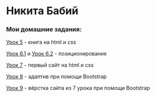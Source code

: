 # Никита Бабий
### Мои домашние задания:

[Урок 5](https://kitvitalevich.github.io/lesson_5/ "Готовая домашка") - книга на html и css

[Урок 6.1](https://kitvitalevich.github.io/lesson_6/frame/) и [Урок 6.2](https://kitvitalevich.github.io/lesson_5/header/) - позиционирование

[Урок 7](https://kitvitalevich.github.io/lesson_7/) - первый сайт на html и css

[Урок 8](https://kitvitalevich.github.io/lesson_8/) - адаптив при помощи Bootstrap

[Урок 9](https://kitvitalevich.github.io/lesson_9/) - вёрстка сайта из 7 урока при помощи Bootstrap
